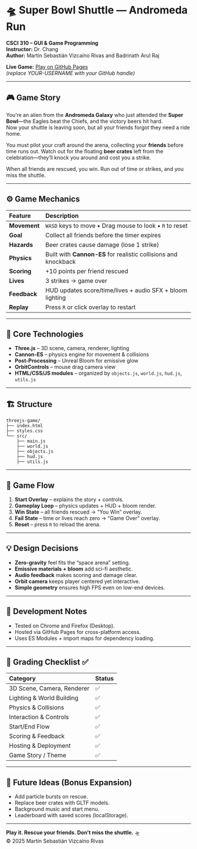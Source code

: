 # 🛸 **Super Bowl Shuttle — Andromeda Run**

**CSCI 310 – GUI & Game Programming**  
**Instructor:** Dr. Chang  
**Author:** Martín Sebastián Vizcaíno Rivas and Badrinath Arul Raj 

**Live Game:** [Play on GitHub Pages](https://YOUR-USERNAME.github.io/threejs-game/)  
*(replace YOUR-USERNAME with your GitHub handle)*  

---

## 🎮 Game Story
You’re an alien from the **Andromeda Galaxy** who just attended the **Super Bowl**—the Eagles beat the Chiefs, and the victory beers hit hard.  
Now your shuttle is leaving soon, but all your friends forgot they need a ride home.  

You must pilot your craft around the arena, collecting your **friends** before time runs out. Watch out for the floating **beer crates** left from the celebration—they’ll knock you around and cost you a strike.  

When all friends are rescued, you win. Run out of time or strikes, and you miss the shuttle.

---

## ⚙️ Game Mechanics

| Feature | Description |
|:--|:--|
| **Movement** | `WASD` keys to move • Drag mouse to look • `R` to reset |
| **Goal** | Collect all friends before the timer expires |
| **Hazards** | Beer crates cause damage (lose 1 strike) |
| **Physics** | Built with **Cannon-ES** for realistic collisions and knockback |
| **Scoring** | +10 points per friend rescued |
| **Lives** | 3 strikes → game over |
| **Feedback** | HUD updates score/time/lives + audio SFX + bloom lighting |
| **Replay** | Press `R` or click overlay to restart |

---

## 🧠 Core Technologies

- **Three.js**  – 3D scene, camera, renderer, lighting  
- **Cannon-ES**  – physics engine for movement & collisions  
- **Post-Processing**  – Unreal Bloom for emissive glow  
- **OrbitControls**  – mouse drag camera view  
- **HTML/CSS/JS modules**  – organized by `objects.js`, `world.js`, `hud.js`, `utils.js`  

---

## 🏗️ Structure
```
threejs-game/
├── index.html
├── styles.css
└── src/
    ├── main.js
    ├── world.js
    ├── objects.js
    ├── hud.js
    ├── utils.js
```

---

## 🧩 Game Flow
1. **Start Overlay** – explains the story + controls.  
2. **Gameplay Loop** – physics updates + HUD + bloom render.  
3. **Win State** – all friends rescued → “You Win” overlay.  
4. **Fail State** – time or lives reach zero → “Game Over” overlay.  
5. **Reset** – press `R` to reload the arena.

---

## 💡 Design Decisions
- **Zero-gravity** feel fits the “space arena” setting.  
- **Emissive materials + bloom** add sci-fi aesthetic.  
- **Audio feedback** makes scoring and damage clear.  
- **Orbit camera** keeps player centered yet interactive.  
- **Simple geometry** ensures high FPS even on low-end devices.  

---

## 🧪 Development Notes
- Tested on Chrome and Firefox (Desktop).  
- Hosted via GitHub Pages for cross-platform access.  
- Uses ES Modules + import maps for dependency loading.  

---

## 🧾 Grading Checklist ✅
| Category | Status |
|:--|:--|
| 3D Scene, Camera, Renderer | ✅ |
| Lighting & World Building | ✅ |
| Physics & Collisions | ✅ |
| Interaction & Controls | ✅ |
| Start/End Flow | ✅ |
| Scoring & Feedback | ✅ |
| Hosting & Deployment | ✅ |
| Game Story / Theme | ✅ |

---

## 🚀 Future Ideas (Bonus Expansion)
- Add particle bursts on rescue.  
- Replace beer crates with GLTF models.  
- Background music and start menu.  
- Leaderboard with saved scores (localStorage).  

---

**Play it. Rescue your friends. Don’t miss the shuttle.** 🛸  
© 2025 Martín Sebastián Vizcaíno Rivas  
